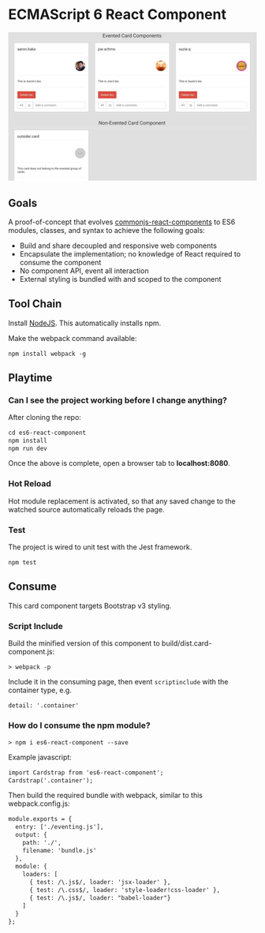 # ECMAScript 6 React Component

![Image](screenshot_mini.jpg?raw=true "screenshot")

## Goals

A proof-of-concept that evolves [commonjs-react-components](https://github.com/aaronkaka/commonjs-react-components) to 
ES6 modules, classes, and syntax to achieve the following goals:

- Build and share decoupled and responsive web components
- Encapsulate the implementation; no knowledge of React required to consume the component
- No component API, event all interaction
- External styling is bundled with and scoped to the component

## Tool Chain

Install [NodeJS](http://nodejs.org/download/). This automatically installs npm.

Make the webpack command available:

    npm install webpack -g

## Playtime

### Can I see the project working before I change anything?

After cloning the repo:

    cd es6-react-component
    npm install
    npm run dev

Once the above is complete, open a browser tab to **localhost:8080**.

### Hot Reload

Hot module replacement is activated, so that any saved change to the watched source automatically reloads the page.

### Test

The project is wired to unit test with the Jest framework.

    npm test

## Consume

This card component targets Bootstrap v3 styling.

### Script Include

Build the minified version of this component to build/dist.card-component.js:

    > webpack -p
    
Include it in the consuming page, then event `scriptinclude` with the container type, e.g.

    detail: '.container'

### How do I consume the npm module?
     
    > npm i es6-react-component --save

Example javascript:

    import Cardstrap from 'es6-react-component';
    Cardstrap('.container');
    
Then build the required bundle with webpack, similar to this webpack.config.js:

    module.exports = {
      entry: ['./eventing.js'],
      output: {
        path: './',
        filename: 'bundle.js'
      },
      module: {
        loaders: [
          { test: /\.js$/, loader: 'jsx-loader' },
          { test: /\.css$/, loader: 'style-loader!css-loader' },
          { test: /\.js$/, loader: "babel-loader"}
        ]
      }
    };